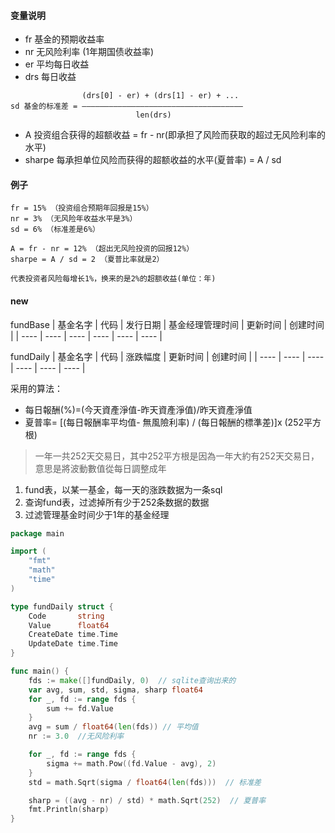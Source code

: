 #### 变量说明
- fr 基金的预期收益率
- nr 无风险利率 (1年期国债收益率)
- er 平均每日收益
- drs 每日收益
```
				(drs[0] - er) + (drs[1] - er) + ...  
sd 基金的标准差 = ————————————————————————————————————  
							len(drs)  
```
- A 投资组合获得的超额收益 = fr - nr(即承担了风险而获取的超过无风险利率的水平)
- sharpe 每承担单位风险而获得的超额收益的水平(夏普率) = A / sd


#### 例子

	fr = 15% （投资组合预期年回报是15%）
	nr = 3% （无风险年收益水平是3%）
	sd = 6% （标准差是6%）

	A = fr - nr = 12% （超出无风险投资的回报12%）
	sharpe = A / sd = 2 （夏普比率就是2）
	
	代表投资者风险每增长1%，换来的是2%的超额收益(单位：年)



#### new

fundBase
|  基金名字  |  代码  |  发行日期  |  基金经理管理时间  |  更新时间  |  创建时间  |
|  ----  | ----  |  ----  |  ----  |  ----  |  ----  |

fundDaily
|  基金名字  |  代码  |  涨跌幅度  |  更新时间  |  创建时间  |
|  ----  | ----  |  ----  |  ----  |  ----  |  ----  |



采用的算法：
- 每日報酬(%)=(今天資產淨值-昨天資產淨值)/昨天資產淨值
- 夏普率= [(每日報酬率平均值- 無風險利率) / (每日報酬的標準差)]x (252平方根)


> 一年一共252天交易日，其中252平方根是因為一年大約有252天交易日，意思是將波動數值從每日調整成年

1. fund表，以某一基金，每一天的涨跌数据为一条sql
2. 查询fund表，过滤掉所有少于252条数据的数据
3. 过滤管理基金时间少于1年的基金经理


```go
package main

import (
	"fmt"
	"math"
	"time"
)

type fundDaily struct {
	Code       string
	Value      float64
	CreateDate time.Time
	UpdateDate time.Time
}

func main() {
	fds := make([]fundDaily, 0)  // sqlite查询出来的
	var avg, sum, std, sigma, sharp float64
	for _, fd := range fds {
		sum += fd.Value
	}
	avg = sum / float64(len(fds)) // 平均值
	nr := 3.0  //无风险利率

	for _, fd := range fds {
		sigma += math.Pow((fd.Value - avg), 2)
	}
	std = math.Sqrt(sigma / float64(len(fds)))  // 标准差

	sharp = ((avg - nr) / std) * math.Sqrt(252)  // 夏普率
	fmt.Println(sharp)
}

```
